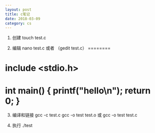 ```yaml
---
layout: post
title: c笔记
date: 2018-03-09
category: cs
---
```


1. 创建
touch test.c

2. 编辑
nano test.c
或者 （gedit test.c）
========
# include <stdio.h>
int main()
{
    printf("hello\n");
    return 0;
}
========

3. 编译和链接
gcc -c test.c
gcc -o test test.o
或
gcc -o test test.c

4. 执行
./test
